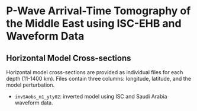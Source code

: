 # P-Wave Arrival-Time Tomography of the Middle East using ISC-EHB and Waveform Data

## Horizontal Model Cross-sections

Horizontal model cross-sections are provided as individual files for
each depth (11-1400 km). Files contain three columns: longitude,
latitude, and the model perturbation.

- `invSAobs_m1_yty02`: inverted model using ISC and Saudi Arabia waveform data.
